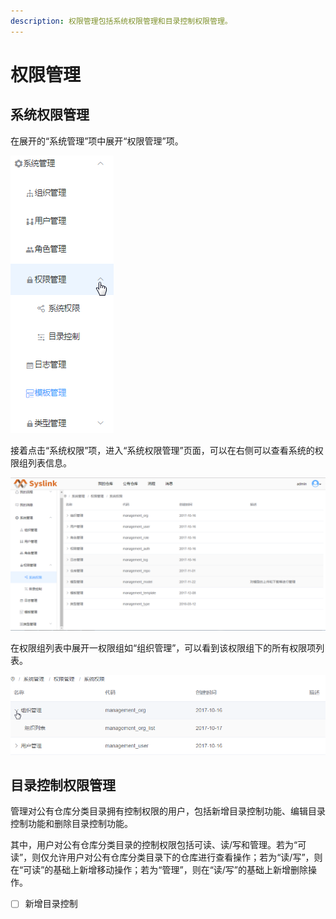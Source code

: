 ```yaml
---
description: 权限管理包括系统权限管理和目录控制权限管理。
---
```


# 权限管理

## 系统权限管理

在展开的“系统管理”项中展开“权限管理”项。

![&#x5C55;&#x5F00;&#x201C;&#x6743;&#x9650;&#x7BA1;&#x7406;&#x201D;&#x9879;](../../.gitbook/assets/quan-xian-guan-li-1.png)

接着点击“系统权限”项，进入“系统权限管理”页面，可以在右侧可以查看系统的权限组列表信息。

![&#x6743;&#x9650;&#x7EC4;&#x5217;&#x8868;](../../.gitbook/assets/quan-xian-guan-li-2.png)

在权限组列表中展开一权限组如“组织管理”，可以看到该权限组下的所有权限项列表。

![&#x6743;&#x9650;&#x9879;&#x4FE1;&#x606F;](../../.gitbook/assets/quan-xian-guan-li-3.png)

## 目录控制权限管理

管理对公有仓库分类目录拥有控制权限的用户，包括新增目录控制功能、编辑目录控制功能和删除目录控制功能。

其中，用户对公有仓库分类目录的控制权限包括可读、读/写和管理。若为“可读”，则仅允许用户对公有仓库分类目录下的仓库进行查看操作；若为“读/写”，则在“可读”的基础上新增移动操作；若为“管理”，则在“读/写”的基础上新增删除操作。

* [ ] 新增目录控制



